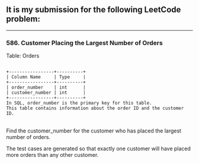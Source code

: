 ## It is my submission for the following LeetCode problem:

---

### 586. Customer Placing the Largest Number of Orders

Table: Orders

<code>
+-----------------+----------+
| Column Name     | Type     |
+-----------------+----------+
| order_number    | int      |
| customer_number | int      |
+-----------------+----------+
In SQL, order_number is the primary key for this table.
This table contains information about the order ID and the customer ID.
</code><br>

Find the customer_number for the customer who has placed the largest number of orders.

The test cases are generated so that exactly one customer will have placed more orders than any other customer.
